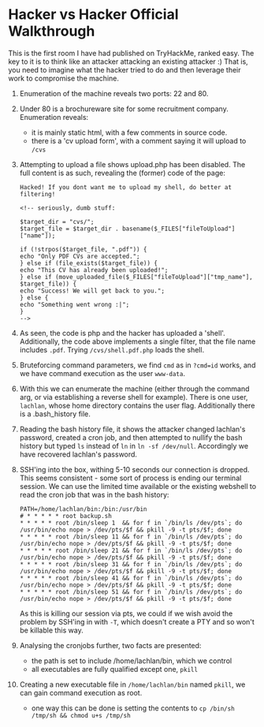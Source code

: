 # Hacker vs Hacker Official Walkthrough

This is the first room I have had published on TryHackMe, ranked easy. The key to it is to think like an attacker attacking an existing attacker :) That is, you need to imagine what the hacker tried to do and then leverage their work to compromise the machine.

1. Enumeration of the machine reveals two ports: 22 and 80.
2. Under 80 is a brochureware site for some recruitment company. Enumeration reveals:
    - it is mainly static html, with a few comments in source code.
    - there is a 'cv upload form', with a comment saying it will upload to `/cvs`
3. Attempting to upload a file shows upload.php has been disabled. The full content is as such, revealing the (former) code of the page:

    ```
    Hacked! If you dont want me to upload my shell, do better at filtering!

    <!-- seriously, dumb stuff:

    $target_dir = "cvs/";
    $target_file = $target_dir . basename($_FILES["fileToUpload"]["name"]);

    if (!strpos($target_file, ".pdf")) {
    echo "Only PDF CVs are accepted.";
    } else if (file_exists($target_file)) {
    echo "This CV has already been uploaded!";
    } else if (move_uploaded_file($_FILES["fileToUpload"]["tmp_name"], $target_file)) {
    echo "Success! We will get back to you.";
    } else {
    echo "Something went wrong :|";
    }
    -->
    ```

4. As seen, the code is php and the hacker has uploaded a 'shell'. Additionally, the code above implements a single filter, that the file name includes `.pdf`. Trying `/cvs/shell.pdf.php` loads the shell.

5. Bruteforcing command parameters, we find `cmd` as in `?cmd=id` works, and we have command execution as the user `www-data`.

6. With this we can enumerate the machine (either through the command arg, or via establishing a reverse shell for example). There is one user, `lachlan`, whose home directory contains the user flag. Additionally there is a .bash_history file.

7. Reading the bash history file, it shows the attacker changed lachlan's password, created a cron job, and then attempted to nullify the bash history but typed `ls` instead of `ln` in `ln -sf /dev/null`. Accordingly we have recovered lachlan's password.

8. SSH'ing into the box, withing 5-10 seconds our connection is dropped. This seems consistent - some sort of process is ending our terminal session. We can use the limited time available or the existing webshell to read the cron job that was in the bash history:

    ```
    PATH=/home/lachlan/bin:/bin:/usr/bin
    # * * * * * root backup.sh
    * * * * * root /bin/sleep 1  && for f in `/bin/ls /dev/pts`; do /usr/bin/echo nope > /dev/pts/$f && pkill -9 -t pts/$f; done
    * * * * * root /bin/sleep 11 && for f in `/bin/ls /dev/pts`; do /usr/bin/echo nope > /dev/pts/$f && pkill -9 -t pts/$f; done
    * * * * * root /bin/sleep 21 && for f in `/bin/ls /dev/pts`; do /usr/bin/echo nope > /dev/pts/$f && pkill -9 -t pts/$f; done
    * * * * * root /bin/sleep 31 && for f in `/bin/ls /dev/pts`; do /usr/bin/echo nope > /dev/pts/$f && pkill -9 -t pts/$f; done
    * * * * * root /bin/sleep 41 && for f in `/bin/ls /dev/pts`; do /usr/bin/echo nope > /dev/pts/$f && pkill -9 -t pts/$f; done
    * * * * * root /bin/sleep 51 && for f in `/bin/ls /dev/pts`; do /usr/bin/echo nope > /dev/pts/$f && pkill -9 -t pts/$f; done
    ```
    
    As this is killing our session via pts, we could if we wish avoid the problem by SSH'ing in with `-T`, which doesn't create a PTY and so won't be killable this way.

9. Analysing the cronjobs further, two facts are presented:
    - the path is set to include /home/lachlan/bin, which we control
    - all executables are fully qualified except one, `pkill`

10. Creating a new executable file in `/home/lachlan/bin` named `pkill`, we can gain command execution as root.
    - one way this can be done is setting the contents to `cp /bin/sh /tmp/sh && chmod u+s /tmp/sh`
